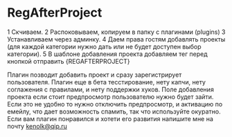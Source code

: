 RegAfterProject
===============

1 Скчиваем.
2 Распоковываем, копируем в папку с плагинами (plugins)
3 Устанавливаем через админку.
4 Даем права гостям добавлять проекты (для каждой категории нужно дать или не будет доступен выбор категории).
5 В шаблоне добавления проекта добавляем тег перед кнопкой отправить {REGAFTERPROJECT}

Плагин позводит добавить проект и сразу зарегистрирует пользователя.
Плагин еще в бета тесстирование, нету капчи, нету соглажения с правилами,  и нету поддержки хуков.
Поле добавления проекта если стоит предпросмотр пользователю нужно будет зайти.
Если это не удобно то нужно отключить предпросмотр,  и активацию по емейлу,  что дает возможность спамить, так что используйте окуратно.
Если вам плагин понравился и хотети его развития напишите мне на почту kenolk@qip.ru